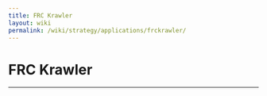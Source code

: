 ```yaml
---
title: FRC Krawler
layout: wiki
permalink: /wiki/strategy/applications/frckrawler/
---
```


# FRC Krawler
---